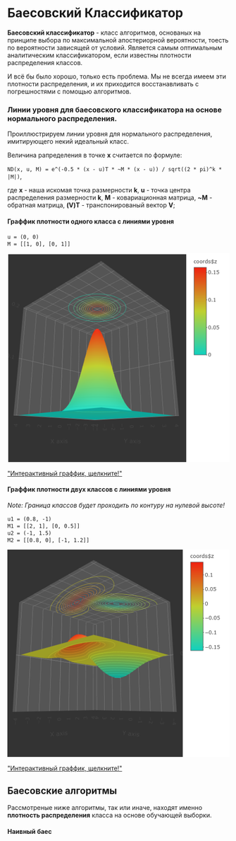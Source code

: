 # Баесовский Классификатор

**Баесовский классификатор** - класс алгоритмов, основаных на принципе выбора по максимальной апостериорной вероятности, тоесть по вероятности зависящей от условий. Является самым оптимальным аналитическим классификатором, если известны плотности распределения классов.

И всё бы было хорошо, только есть проблема. Мы не всегда имеем эти плотности распределения, и их приходится восстанавливать с погрешностями с помощью алгоритмов.

### Линии уровня для баесовского классификатора на основе нормального распределения.

Проиллюстрируем линии уровня для нормального распределения, имитирующего некий идеальный класс.

Величина рапределения в точке **x** считается по формуле:

`ND(x, u, M) = e^(-0.5 * (x - u)T * ~M * (x - u)) / sqrt((2 * pi)^k * |M|)`,

где **x** - наша искомая точка размерности **k**, **u** - точка центра распределения размерности **k**, **M** - ковариационная матрица, **~M** - обратная матрица, **(V)T** - транспонированый вектор **V**;

#### Граффик плотности одного класса с линиями уровня

```
u = (0, 0)
M = [[1, 0], [0, 1]]
```

!["Countour1"](contour_prev.png)

["Интерактивный граффик, щелкните!"](http://htmlpreview.github.io/?https://github.com/dashedman/ml1/bayes/contour.html)

#### Граффик плотности двух классов с линиями уровня

_Note:_ *Граница классов будет проходить по контуру на нулевой высоте!*
```
u1 = (0.8, -1)
M1 = [[2, 1], [0, 0.5]]
u2 = (-1, 1.5)
M2 = [[0.8, 0], [-1, 1.2]]
```

!["Countour2"](contour2_prev.png)

["Интерактивный граффик, щелкните!"](http://htmlpreview.github.io/?https://github.com/dashedman/ml1/bayes/contour2.html)

## Баесовские алгоритмы

Рассмотреные ниже алгоритмы, так или иначе, находят именно **плотность распределения** класса на основе обучающей выборки.

#### Наивный баес
